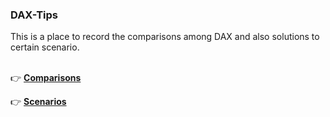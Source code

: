 <h3>DAX-Tips</h3>
This is a place to record the comparisons among DAX and also solutions to certain scenario.
<br></br>

👉 [**Comparisons**](https://github.com/chieh-kao-1125/DAX-Tips/tree/main/Comparisons)

👉 [**Scenarios**](https://github.com/chieh-kao-1125/DAX-Tips/tree/main/Scenarios)
